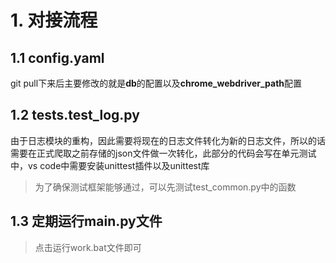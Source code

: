 # 1. 对接流程

## 1.1 config.yaml
git pull下来后主要修改的就是**db**的配置以及**chrome_webdriver_path**配置

## 1.2 tests.test_log.py
由于日志模块的重构，因此需要将现在的日志文件转化为新的日志文件，所以的话需要在正式爬取之前存储的json文件做一次转化，此部分的代码会写在单元测试中，vs code中需要安装unittest插件以及unittest库
> 为了确保测试框架能够通过，可以先测试test_common.py中的函数

## 1.3 定期运行main.py文件
> 点击运行work.bat文件即可

